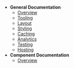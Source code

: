* **General Documentation**
  * [Overview](/) 
  * [Tooling](tooling.md) 
  * [Layout](layout.md) 
  * [Styling](styling.md) 
  * [Caching](caching.md) 
  * [Analytics](analytics.md) 
  * [Testing](testing.md) 
  * [Hosting](hosting.md) 
* **Component Documentation**
  * [Overview](component-overview.md)